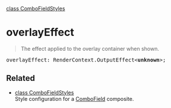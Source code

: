 [class ComboFieldStyles](ComboFieldStyles.md)

# overlayEffect

> The effect applied to the overlay container when shown.

<pre class="docgen_signature">overlayEffect: RenderContext.OutputEffect&lt;<b>unknown</b>&gt;;</pre>

## Related

- [<!--{ref:class}-->class ComboFieldStyles](ComboFieldStyles.md) \
    Style configuration for a [ComboField](ComboField.md) composite.
